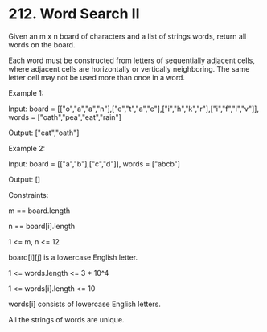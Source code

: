 # 212. Word Search II

Given an m x n board of characters and a list of strings words, return all words on the board.

Each word must be constructed from letters of sequentially adjacent cells, where adjacent cells are horizontally or vertically neighboring. The same letter cell may not be used more than once in a word.


Example 1:

Input: board = [["o","a","a","n"],["e","t","a","e"],["i","h","k","r"],["i","f","l","v"]], words = ["oath","pea","eat","rain"]

Output: ["eat","oath"]

Example 2:

Input: board = [["a","b"],["c","d"]], words = ["abcb"]

Output: []
 

Constraints:

m == board.length

n == board[i].length

1 <= m, n <= 12

board[i][j] is a lowercase English letter.

1 <= words.length <= 3 * 10^4

1 <= words[i].length <= 10

words[i] consists of lowercase English letters.

All the strings of words are unique.